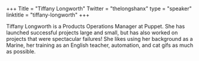 +++
Title = "Tiffany Longworth"
Twitter = "thelongshanx"
type = "speaker"
linktitle = "tiffany-longworth"
+++

Tiffany Longworth is a Products Operations Manager at Puppet. She has launched successful projects large and small, but has also worked on projects that were spectacular failures! She likes using her background as a Marine, her training as an English teacher, automation, and cat gifs as much as possible.
